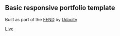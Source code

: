 ## Basic responsive portfolio template

Built as part of the [FEND](https://www.udacity.com/course/front-end-web-developer-nanodegree--nd001) by [Udacity](https://www.udacity.com/)

[Live](https://ntromboukis.github.io/portfolio_project/)